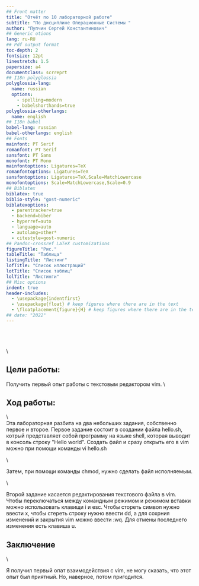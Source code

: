 ```yaml
---
## Front matter
title: "Отчёт по 10 лабораторной работе"  
subtitle: "По дисциплине Операционные Системы "          
author: "Пупчин Сергей Константинович"
## Generic otions
lang: ru-RU
## Pdf output format
toc-depth: 2
fontsize: 12pt
linestretch: 1.5
papersize: a4
documentclass: scrreprt
## I18n polyglossia
polyglossia-lang:
  name: russian
  options:
	- spelling=modern
	- babelshorthands=true
polyglossia-otherlangs:
  name: english
## I18n babel
babel-lang: russian
babel-otherlangs: english
## Fonts
mainfont: PT Serif
romanfont: PT Serif
sansfont: PT Sans
monofont: PT Mono
mainfontoptions: Ligatures=TeX
romanfontoptions: Ligatures=TeX
sansfontoptions: Ligatures=TeX,Scale=MatchLowercase
monofontoptions: Scale=MatchLowercase,Scale=0.9
## Biblatex
biblatex: true
biblio-style: "gost-numeric"
biblatexoptions:
  - parentracker=true
  - backend=biber
  - hyperref=auto
  - language=auto
  - autolang=other*
  - citestyle=gost-numeric
## Pandoc-crossref LaTeX customizations
figureTitle: "Рис."
tableTitle: "Таблица"
listingTitle: "Листинг"
lofTitle: "Список иллюстраций"
lotTitle: "Список таблиц"
lolTitle: "Листинги"
## Misc options
indent: true
header-includes:
  - \usepackage{indentfirst}
  - \usepackage{float} # keep figures where there are in the text
  - \floatplacement{figure}{H} # keep figures where there are in the text
## date: "2022"
---
```

\
\
\
\

## Цели работы:

Получить первый опыт работы с текстовым редактором vim.
\


##  Ход работы:
\  
Эта лабораторная разбита на два небольших задания, собственно первое и второе.
Первое задание состоит в создании файла hello.sh, котрый представляет собой программу на языке shell, которая выводит в консоль строку "Hello world". Создать файл и сразу открыть его в vim можно при помощи команды vi hello.sh


\  

Затем, при помощи команды chmod, нужно сделать файл исполняемым. 

 
 
\  

Второй задание касается редактирования текстового файла в vim. Чтобы переключаться между командным режимом и режимом вставки можно использовать клавищи i и esc. Чтобы стореть символ нужно ввести х, чтобы стереть строку нужно ввести dd, а для сохрния изменений и закрытия vim можно ввести :wq. Для отмены последнего изменения есть клавиша u.


## Заключение  
\  

Я получил первый опат взаимодействия с vim, не могу сказать, что этот опыт был приятный. Но, наверное, потом пригодится.

